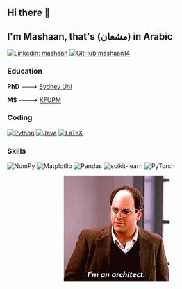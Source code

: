 ## Hi there 👋
## I'm Mashaan, that's (مشعان) in Arabic
[![Linkedin: mashaan](https://img.shields.io/badge/LinkedIn-0077B5?style=for-the-badge&logo=linkedin&logoColor=white)](https://linkedin.com/in/mashaan)
[![GitHub mashaan14](https://img.shields.io/badge/GitHub-100000?style=for-the-badge&logo=github&logoColor=white)](https://github.com/mashaan14)

### Education
**PhD** ---> [Sydney Uni](https://www.sydney.edu.au/)

**MS** ----> [KFUPM](http://www.kfupm.edu.sa/)

### Coding
[![Python](https://img.shields.io/badge/Python-3776AB?style=for-the-badge&logo=python&logoColor=white)]()
[![Java](https://img.shields.io/badge/Java-ED8B00?style=for-the-badge&logo=openjdk&logoColor=white)]()
[![LaTeX](https://img.shields.io/badge/latex-%23008080.svg?style=for-the-badge&logo=latex&logoColor=white)]()

### Skills
![NumPy](https://img.shields.io/badge/numpy-%23013243.svg?style=for-the-badge&logo=numpy&logoColor=white)
![Matplotlib](https://img.shields.io/badge/Matplotlib-%23ffffff.svg?style=for-the-badge&logo=Matplotlib&logoColor=black)
![Pandas](https://img.shields.io/badge/pandas-%23150458.svg?style=for-the-badge&logo=pandas&logoColor=white)
![scikit-learn](https://img.shields.io/badge/scikit--learn-%23F7931E.svg?style=for-the-badge&logo=scikit-learn&logoColor=white)
![PyTorch](https://img.shields.io/badge/PyTorch-%23EE4C2C.svg?style=for-the-badge&logo=PyTorch&logoColor=white)


<p align="center">
  <img src="seinfeld-george.gif" />
</p>
